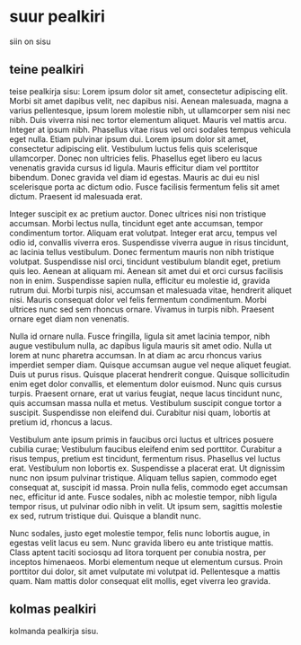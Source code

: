 # suur pealkiri
siin on sisu
## teine pealkiri
teise pealkirja sisu:
Lorem ipsum dolor sit amet, consectetur adipiscing elit. Morbi sit amet dapibus velit, nec dapibus nisi. Aenean malesuada, magna a varius pellentesque, ipsum lorem molestie nibh, ut ullamcorper sem nisi nec nibh. Duis viverra nisi nec tortor elementum aliquet. Mauris vel mattis arcu. Integer at ipsum nibh. Phasellus vitae risus vel orci sodales tempus vehicula eget nulla. Etiam pulvinar ipsum dui. Lorem ipsum dolor sit amet, consectetur adipiscing elit. Vestibulum luctus felis quis scelerisque ullamcorper. Donec non ultricies felis. Phasellus eget libero eu lacus venenatis gravida cursus id ligula. Mauris efficitur diam vel porttitor bibendum. Donec gravida vel diam id egestas. Mauris ac dui eu nisl scelerisque porta ac dictum odio. Fusce facilisis fermentum felis sit amet dictum. Praesent id malesuada erat.

Integer suscipit ex ac pretium auctor. Donec ultrices nisi non tristique accumsan. Morbi lectus nulla, tincidunt eget ante accumsan, tempor condimentum tortor. Aliquam erat volutpat. Integer erat arcu, tempus vel odio id, convallis viverra eros. Suspendisse viverra augue in risus tincidunt, ac lacinia tellus vestibulum. Donec fermentum mauris non nibh tristique volutpat. Suspendisse nisl orci, tincidunt vestibulum blandit eget, pretium quis leo. Aenean at aliquam mi. Aenean sit amet dui et orci cursus facilisis non in enim. Suspendisse sapien nulla, efficitur eu molestie id, gravida rutrum dui. Morbi turpis nisi, accumsan et malesuada vitae, hendrerit aliquet nisi. Mauris consequat dolor vel felis fermentum condimentum. Morbi ultrices nunc sed sem rhoncus ornare. Vivamus in turpis nibh. Praesent ornare eget diam non venenatis.

Nulla id ornare nulla. Fusce fringilla, ligula sit amet lacinia tempor, nibh augue vestibulum nulla, ac dapibus ligula mauris sit amet odio. Nulla ut lorem at nunc pharetra accumsan. In at diam ac arcu rhoncus varius imperdiet semper diam. Quisque accumsan augue vel neque aliquet feugiat. Duis ut purus risus. Quisque placerat hendrerit congue. Quisque sollicitudin enim eget dolor convallis, et elementum dolor euismod. Nunc quis cursus turpis. Praesent ornare, erat ut varius feugiat, neque lacus tincidunt nunc, quis accumsan massa nulla et metus. Vestibulum suscipit congue tortor a suscipit. Suspendisse non eleifend dui. Curabitur nisi quam, lobortis at pretium id, rhoncus a lacus.

Vestibulum ante ipsum primis in faucibus orci luctus et ultrices posuere cubilia curae; Vestibulum faucibus eleifend enim sed porttitor. Curabitur a risus tempus, pretium est tincidunt, fermentum risus. Phasellus vel luctus erat. Vestibulum non lobortis ex. Suspendisse a placerat erat. Ut dignissim nunc non ipsum pulvinar tristique. Aliquam tellus sapien, commodo eget consequat at, suscipit id massa. Proin nulla felis, commodo eget accumsan nec, efficitur id ante. Fusce sodales, nibh ac molestie tempor, nibh ligula tempor risus, ut pulvinar odio nibh in velit. Ut ipsum sem, sagittis molestie ex sed, rutrum tristique dui. Quisque a blandit nunc.

Nunc sodales, justo eget molestie tempor, felis nunc lobortis augue, in egestas velit lacus eu sem. Nunc gravida libero eu ante tristique mattis. Class aptent taciti sociosqu ad litora torquent per conubia nostra, per inceptos himenaeos. Morbi elementum neque ut elementum cursus. Proin porttitor dui dolor, sit amet vulputate mi volutpat id. Pellentesque a mattis quam. Nam mattis dolor consequat elit mollis, eget viverra leo gravida.

## kolmas pealkiri
kolmanda pealkirja sisu.